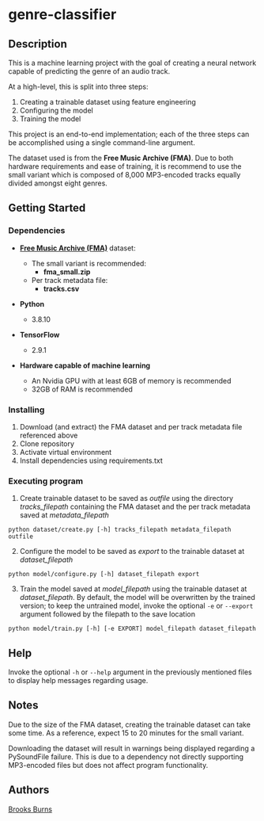 # genre-classifier

## Description

This is a machine learning project with the goal of creating a neural network
capable of predicting the genre of an audio track.

At a high-level, this is split into three steps:
1. Creating a trainable dataset using feature engineering
2. Configuring the model
3. Training the model

This project is an end-to-end implementation; each of the three steps can be
accomplished using a single command-line argument.

The dataset used is from the **Free Music Archive (FMA)**. Due to both hardware
requirements and ease of training, it is recommend to use the small variant
which is composed of 8,000 MP3-encoded tracks equally divided amongst eight
genres.

## Getting Started

### Dependencies

- **[Free Music Archive (FMA)](https://github.com/mdeff/fma)** dataset:
    - The small variant is recommended:
        - **fma_small.zip**
    - Per track metadata file:
        - **tracks.csv**

- **Python**
    - 3.8.10

- **TensorFlow**
    - 2.9.1

- **Hardware capable of machine learning**
    - An Nvidia GPU with at least 6GB of memory is recommended
    - 32GB of RAM is recommended

### Installing

1. Download (and extract) the FMA dataset and per track metadata file
referenced above
2. Clone repository
3. Activate virtual environment
4. Install dependencies using requirements.txt

### Executing program

1. Create trainable dataset to be saved as *outfile* using the directory
*tracks_filepath* containing the FMA dataset and the per track metadata saved
at *metadata_filepath*

```python dataset/create.py [-h] tracks_filepath metadata_filepath outfile```

2. Configure the model to be saved as *export* to the trainable dataset at
*dataset_filepath*

```python model/configure.py [-h] dataset_filepath export```

3. Train the model saved at *model_filepath* using the trainable dataset at
*dataset_filepath*. By default, the model will be overwritten by the trained
version; to keep the untrained model, invoke the optional ```-e``` or
```--export``` argument followed by the filepath to the save location

```python model/train.py [-h] [-e EXPORT] model_filepath dataset_filepath```

## Help

Invoke the optional ```-h``` or ```--help``` argument in the previously
mentioned files to display help messages regarding usage.

## Notes

Due to the size of the FMA dataset, creating the trainable dataset can take
some time. As a reference, expect 15 to 20 minutes for the small variant.

Downloading the dataset will result in warnings being displayed regarding
a PySoundFile failure. This is due to a dependency not directly supporting
MP3-encoded files but does not affect program functionality.

## Authors

[Brooks Burns](https://github.com/Brrookss)